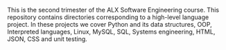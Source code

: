 This is the second trimester of the ALX Software Engineering course. This repository contains directories corresponding to a high-level language project. In these projects we cover Python and its data structures, OOP, Interpreted languages, Linux, MySQL, SQL, Systems engineering, HTML, JSON, CSS and unit testing.
